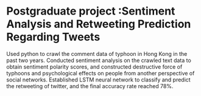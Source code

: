 # Postgraduate project :Sentiment Analysis and Retweeting Prediction Regarding Tweets  
Used python to crawl the comment data of typhoon in Hong Kong in the past two years.
Conducted sentiment analysis on the crawled text data to obtain sentiment polarity scores, and constructed destructive force of typhoons and psychological effects on people from another perspective of social networks.
Established LSTM neural network to classify and predict the retweeting of twitter, and the final accuracy rate reached 78%.

